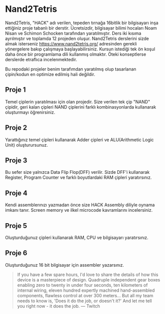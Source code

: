 # Nand2Tetris

Nand2Tetris, "HACK" adı verilen, tepeden tırnağa 16bitlik bir bilgisayarı inşa ettiğiniz proje tabanlı bir derstir. Ücretsizdir, bilgisayar bilimi hocaları Noam Nisan ve Schimon Schocken tarafından yaratılmıştır. Ders iki kısıma ayrılmıştır ve toplamda 12 projeden oluşur. Nand2Tetris derslerini sizde almak isterseniz https://www.nand2tetris.org/ adresinden gerekli yönergelere bakıp çalışmaya başlayabilirsiniz. Kursun istediği tek ön koşul daha önce bir programlama dili kullanmış olmaktır. Öteki konseptlerse derslerde etraflıca incelenmektedir.

Bu repodaki projeler benim tarafımdan yaratılmış olup tasarlanan çipin/kodun en optimize edilmiş hali değildir.

## Proje 1
Temel çiplerin yaratılması için olan projedir. Size verilen tek çip "NAND" çipidir, geri kalan çipleri NAND çiplerini farklı kombinasyonlarda kullanarak oluşturmayı öğrenirsiniz.

## Proje 2
Yarattığınız temel çipleri kullanarak Adder çipleri ve ALU(Arithmetic Logic Unit) oluşturursunuz.

## Proje 3
Bu sefer size yalnızca Data Flip Flop(DFF) verilir. Sizde DFF'i kullanarak Register, Program Counter ve farklı boyutlardaki RAM çipleri yaratırsınız.

## Proje 4
Kendi assemblerınızı yazmadan önce size HACK Assembly diliyle oynama imkanı tanır. Screen memory ve ilkel microcode kavramlarını incelersiniz.

## Proje 5 
Oluşturduğunuz çipleri kullanarak RAM, CPU ve bilgisayarı yaratırsınız. 

## Proje 6
Oluşturduğunuz 16 bit bilgisayar için assembler yazarsınız.

>   If you have a few spare hours, I'd love to share the details of how this device is a masterpiece of design. Quadruple
> independent gear boxes enabling zero to twenty in under four seconds, ten kilometers of internal wiring, eleven hundred expertly
> machined hand-assembled components, flawless control at over 300 meters... But all my team needs to know is, 'Does it do the job,
> or doesn't it?' And let me tell you right now - it does the job.
>    — Twitch 
